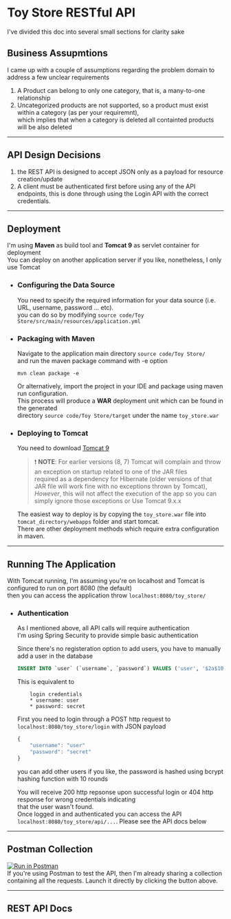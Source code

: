 # Toy Store RESTful API
I've divided this doc into several small sections for clarity sake

## __Business Assupmtions__
I came up with a couple of assumptions regarding the problem domain to address a few unclear requirements
1. A Product can belong to only one category, that is, a many-to-one relationship
2. Uncategorized products are not supported, so a product must exist within a category (as per your requiremnt),  
which implies that when a category is deleted all containted products will be also deleted

---

## __API Design Decisions__
1. the REST API is designed to accept JSON only as a payload for resource creation/update
2. A client must be authenticated first before using any of the API endpoints, this is done through 
using the Login API with the correct credentials.

---

## __Deployment__
I'm using __Maven__ as build tool and __Tomcat 9__ as servlet container for deployment  
You can deploy on another application server if you like, nonetheless, I only use Tomcat 
* ### __Configuring the Data Source__
    You need to specify the required information for your data source (i.e. URL, username, password ... etc).  
    you can do so by modifying `source code/Toy Store/src/main/resources/application.yml`

* ### __Packaging with Maven__
    Navigate to the application main directory `source code/Toy Store/`  
    and run the maven package command with -e option
    ```Shell
    mvn clean package -e
    ``` 
    Or alternatively, import the project in your IDE and package using maven run configuration.  
    This process will produce a __WAR__ deployment unit which can be found in the generated  
    directory `source code/Toy Store/target` under the name `toy_store.war`


* ### __Deploying to Tomcat__
    You need to download [Tomcat 9](https://tomcat.apache.org/download-90.cgi)  
    > ❗️ __NOTE__: For earlier versions (8, 7) Tomcat will complain and throw an exception on startup related to one of the JAR files  
    required as a dependency for Hibernate (older versions of that JAR file  will work fine with no exceptions thrown by Tomcat),  
    *However*, this will not affect the execution of the app so you can simply ignore those exceptions or Use Tomcat 9.x.x 

    The easiest way to deploy is by copying the `toy_store.war` file into `tomcat_directory/webapps` folder
    and start tomcat.  
    There are other deployment methods which require extra configuration in maven.

---
## __Running The Application__
With Tomcat running, I'm assuming you're on localhost and Tomcat is configured to run on port 8080 (the default)  
then you can access the application throw `localhost:8080/toy_store/`

* ### __Authentication__
    As I mentioned above, all API calls will require authentication  
    I'm using Spring Security to provide simple basic authentication

    Since there's no registeration option to add users, you have to manually add a user in the database
    ```SQL
    INSERT INTO `user` (`username`, `password`) VALUES ('user', '$2a$10$a8r484Ht4fOSYUbVR3mZZOlMOEJu17PuRakkCBz07dSxrWifU.krK');
    ```
    This is equivalent to
    ```
        login credentials  
        * username: user  
        * password: secret
    ```
    First you need to login through a POST http request to  `localhost:8080/toy_store/login` with JSON payload
    ```javascript
    {
        "username": "user"
        "password": "secret"
    }
    ```
    you can add other users if you like, the password is hashed using bcrypt hashing function with 10 rounds  
      
    You will receive 200 http repsonse upon successful login or 404 http response for wrong credentials indicating  
    that the user wasn't found.  
    Once logged in and authenticated you can access the API `localhost:8080/toy_store/api/...`. Please see the API docs below

---
## __Postman Collection__ 
[![Run in Postman](https://run.pstmn.io/button.svg)](https://app.getpostman.com/run-collection/55851a7302a2a4ea8598)  
If you're using Postman to test the API, then I'm already sharing a collection containing all the requests. Launch it directly by clicking the button above.

---
## __REST API Docs__ 


